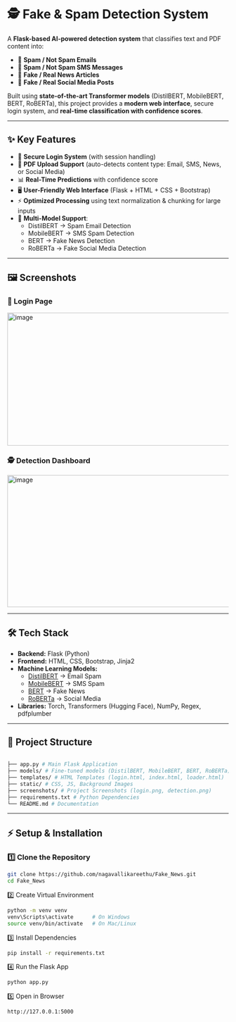 # 🕵️ Fake & Spam Detection System  

A **Flask-based AI-powered detection system** that classifies text and PDF content into:  
- 📧 **Spam / Not Spam Emails**  
- 📱 **Spam / Not Spam SMS Messages**  
- 📰 **Fake / Real News Articles**  
- 💬 **Fake / Real Social Media Posts**  

Built using **state-of-the-art Transformer models** (DistilBERT, MobileBERT, BERT, RoBERTa), this project provides a **modern web interface**, secure login system, and **real-time classification with confidence scores**.  

---

## ✨ Key Features  

- 🔐 **Secure Login System** (with session handling)  
- 📂 **PDF Upload Support** (auto-detects content type: Email, SMS, News, or Social Media)  
- 📊 **Real-Time Predictions** with confidence score  
- 🖥️ **User-Friendly Web Interface** (Flask + HTML + CSS + Bootstrap)  
- ⚡ **Optimized Processing** using text normalization & chunking for large inputs  
- 📡 **Multi-Model Support**:  
  - DistilBERT → Spam Email Detection  
  - MobileBERT → SMS Spam Detection  
  - BERT → Fake News Detection  
  - RoBERTa → Fake Social Media Detection  

---

## 🖼️ Screenshots  

### 🔐 Login Page  
<img width="615" height="302" alt="image" src="https://github.com/user-attachments/assets/47efb129-d0f2-4b71-a7ab-c1b446ec431a" />


### 🕵️ Detection Dashboard  
<img width="615" height="300" alt="image" src="https://github.com/user-attachments/assets/2157c245-003a-4efd-9f12-90a8eb97702e" />
 

---

## 🛠️ Tech Stack  

- **Backend:** Flask (Python)  
- **Frontend:** HTML, CSS, Bootstrap, Jinja2  
- **Machine Learning Models:**  
  - [DistilBERT](https://huggingface.co/distilbert-base-uncased) → Email Spam  
  - [MobileBERT](https://huggingface.co/google/mobilebert-uncased) → SMS Spam  
  - [BERT](https://huggingface.co/bert-base-uncased) → Fake News  
  - [RoBERTa](https://huggingface.co/roberta-base) → Social Media  
- **Libraries:** Torch, Transformers (Hugging Face), NumPy, Regex, pdfplumber  

---

## 📂 Project Structure  
```bash

├── app.py # Main Flask Application
├── models/ # Fine-tuned models (DistilBERT, MobileBERT, BERT, RoBERTa)
├── templates/ # HTML Templates (login.html, index.html, loader.html)
├── static/ # CSS, JS, Background Images
├── screenshots/ # Project Screenshots (login.png, detection.png)
├── requirements.txt # Python Dependencies
└── README.md # Documentation
```


---

## ⚡ Setup & Installation  

### 1️⃣ Clone the Repository  
```bash
git clone https://github.com/nagavallikareethu/Fake_News.git
cd Fake_News
```

2️⃣ Create Virtual Environment
```bash
python -m venv venv
venv\Scripts\activate      # On Windows
source venv/bin/activate   # On Mac/Linux
```

3️⃣ Install Dependencies
```bash
pip install -r requirements.txt
```

4️⃣ Run the Flask App
```bash
python app.py
```

5️⃣ Open in Browser
```bash
http://127.0.0.1:5000
```


